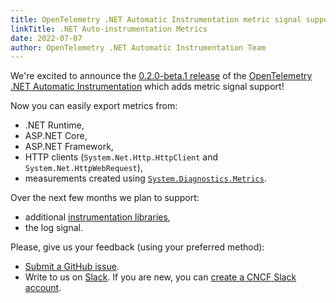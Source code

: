 ```yaml
---
title: OpenTelemetry .NET Automatic Instrumentation metric signal support
linkTitle: .NET Auto-instrumentation Metrics
date: 2022-07-07
author: OpenTelemetry .NET Automatic Instrumentation Team
---
```


We're excited to announce the
[0.2.0-beta.1 release](https://github.com/open-telemetry/opentelemetry-dotnet-instrumentation/releases/tag/v0.2.0-beta.1)
of the
[OpenTelemetry .NET Automatic Instrumentation](https://github.com/open-telemetry/opentelemetry-dotnet-instrumentation)
which adds metric signal support!

Now you can easily export metrics from:

- .NET Runtime,
- ASP.NET Core,
- ASP.NET Framework,
- HTTP clients (`System.Net.Http.HttpClient` and `System.Net.HttpWebRequest`),
- measurements created using
  [`System.Diagnostics.Metrics`](https://docs.microsoft.com/dotnet/core/diagnostics/metrics-instrumentation).

Over the next few months we plan to support:

- additional
  [instrumentation libraries](https://github.com/open-telemetry/opentelemetry-dotnet-instrumentation/blob/v0.2.0-beta.1/docs/config.md#instrumentations),
- the log signal.

Please, give us your feedback (using your preferred method):

- [Submit a GitHub issue](https://github.com/open-telemetry/opentelemetry-dotnet-instrumentation/issues/new).
- Write to us on [Slack](https://cloud-native.slack.com/archives/C01NR1YLSE7).
  If you are new, you can [create a CNCF Slack account](https://slack.cncf.io/).
